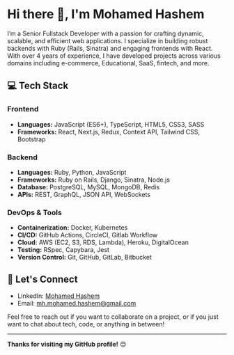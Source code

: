 # Hi there 👋, I'm Mohamed Hashem

I’m a Senior Fullstack Developer with a passion for crafting dynamic, scalable, and efficient web applications. I specialize in building robust backends with Ruby (Rails, Sinatra) and engaging frontends with React. With over 4 years of experience, I have developed projects across various domains including e-commerce, Educational, SaaS, fintech, and more.

## 💻 Tech Stack

### Frontend
- **Languages:** JavaScript (ES6+), TypeScript, HTML5, CSS3, SASS
- **Frameworks:** React, Next.js, Redux, Context API, Tailwind CSS, Bootstrap

### Backend
- **Languages:** Ruby, Python, JavaScript
- **Frameworks:** Ruby on Rails, Django, Sinatra, Node.js
- **Database:** PostgreSQL, MySQL, MongoDB, Redis
- **APIs:** REST, GraphQL, JSON API, WebSockets

### DevOps & Tools
- **Containerization:** Docker, Kubernetes
- **CI/CD:** GitHub Actions, CircleCI, Gitlab Workflow
- **Cloud:** AWS (EC2, S3, RDS, Lambda), Heroku, DigitalOcean
- **Testing:** RSpec, Capybara, Jest
- **Version Control:** Git, GitHub, GitLab, Bitbucket

<!-- ## 🛠️ Projects

### [Project 1 Name](https://github.com/yourusername/project1)
A brief description of the project. Built with React and Ruby on Rails, it includes [specific features or use cases].

- **Frontend:** React, Redux
- **Backend:** Rails, PostgreSQL
- **Features:** Authentication, RESTful API, etc.

### [Project 2 Name](https://github.com/yourusername/project2)
Another project description. This could be a full-stack application, an open-source contribution, or a notable side project.

- **Frontend:** React, Next.js
- **Backend:** Ruby, GraphQL API
- **Features:** Real-time data, caching, etc.

### More Projects...
- [Portfolio Website](https://github.com/yourusername/portfolio)
- [Open Source Contribution](https://github.com/yourusername/open-source-project)

<!-- ## ✍️ Blog & Writing

I also write about technology, software architecture, and best practices in full-stack development. Check out my latest posts:

- [Post 1 Title](https://yourblog.com/post1)
- [Post 2 Title](https://yourblog.com/post2) -->

## 🤝 Let's Connect

- LinkedIn: [Mohamed Hashem](https://linkedin.com/in/yourprofile](https://www.linkedin.com/in/mohamed-hashem-2b96912a7/))
- Email: [mh.mohamed.hashem@gmail.com](mh.mohamed.hashem@gmail.com)

Feel free to reach out if you want to collaborate on a project, or if you just want to chat about tech, code, or anything in between!

---

**Thanks for visiting my GitHub profile!** 😊
